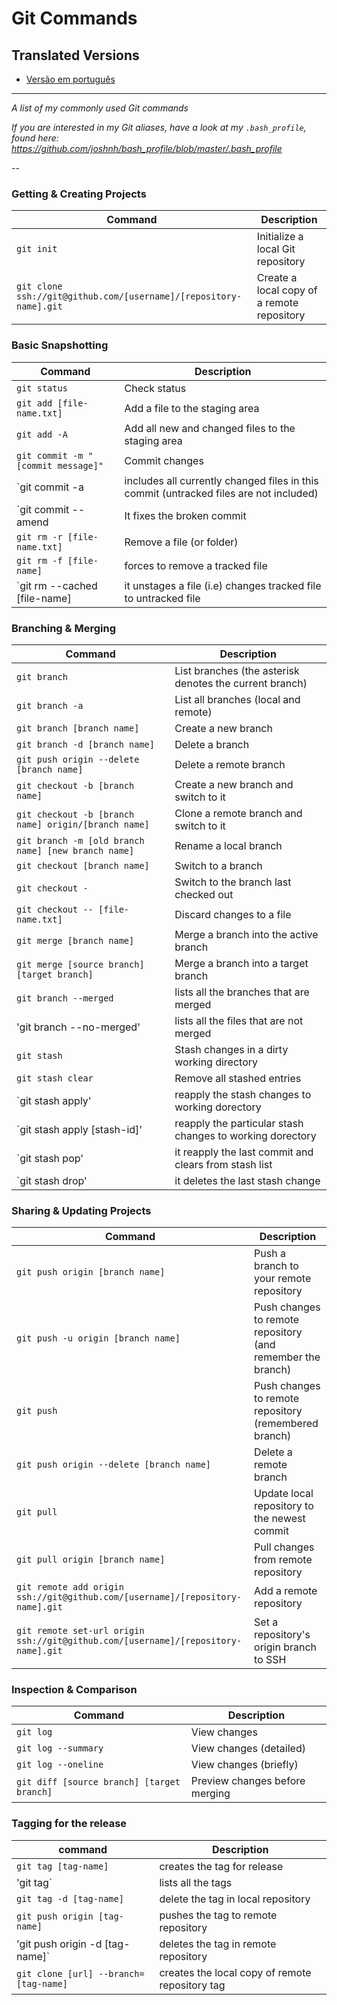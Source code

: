 Git Commands
============

## Translated Versions
- [Versão em português](READMEpt.md)

___

_A list of my commonly used Git commands_

*If you are interested in my Git aliases, have a look at my `.bash_profile`, found here: https://github.com/joshnh/bash_profile/blob/master/.bash_profile*

--

### Getting & Creating Projects

| Command | Description |
| ------- | ----------- |
| `git init` | Initialize a local Git repository |
| `git clone ssh://git@github.com/[username]/[repository-name].git` | Create a local copy of a remote repository |

### Basic Snapshotting

| Command | Description |
| ------- | ----------- |
| `git status` | Check status |
| `git add [file-name.txt]` | Add a file to the staging area |
| `git add -A` | Add all new and changed files to the staging area |
| `git commit -m "[commit message]"` | Commit changes |
| `git commit -a | includes all currently changed files in this commit (untracked files are not included) |
| `git commit --amend | It fixes the broken commit |
| `git rm -r [file-name.txt]` | Remove a file (or folder) |
| `git rm -f [file-name]` | forces to remove a tracked file |
| `git rm --cached [file-name] | it unstages a file (i.e) changes tracked file to untracked file |

### Branching & Merging

| Command | Description |
| ------- | ----------- |
| `git branch` | List branches (the asterisk denotes the current branch) |
| `git branch -a` | List all branches (local and remote) |
| `git branch [branch name]` | Create a new branch |
| `git branch -d [branch name]` | Delete a branch |
| `git push origin --delete [branch name]` | Delete a remote branch |
| `git checkout -b [branch name]` | Create a new branch and switch to it |
| `git checkout -b [branch name] origin/[branch name]` | Clone a remote branch and switch to it |
| `git branch -m [old branch name] [new branch name]` | Rename a local branch |
| `git checkout [branch name]` | Switch to a branch |
| `git checkout -` | Switch to the branch last checked out |
| `git checkout -- [file-name.txt]` | Discard changes to a file |
| `git merge [branch name]` | Merge a branch into the active branch |
| `git merge [source branch] [target branch]` | Merge a branch into a target branch |
| `git branch --merged` | lists all the branches that are merged |
|'git branch --no-merged' | lists all the files that are not merged |
| `git stash` | Stash changes in a dirty working directory |
| `git stash clear` | Remove all stashed entries |
| `git stash apply' | reapply the stash changes to working dorectory |
| `git stash apply [stash-id]' | reapply the particular stash changes to working dorectory |
| `git stash pop' | it reapply the last commit and clears from stash list |
| `git stash drop' | it deletes the last stash change |

### Sharing & Updating Projects

| Command | Description |
| ------- | ----------- |
| `git push origin [branch name]` | Push a branch to your remote repository |
| `git push -u origin [branch name]` | Push changes to remote repository (and remember the branch) |
| `git push` | Push changes to remote repository (remembered branch) |
| `git push origin --delete [branch name]` | Delete a remote branch |
| `git pull` | Update local repository to the newest commit |
| `git pull origin [branch name]` | Pull changes from remote repository |
| `git remote add origin ssh://git@github.com/[username]/[repository-name].git` | Add a remote repository |
| `git remote set-url origin ssh://git@github.com/[username]/[repository-name].git` | Set a repository's origin branch to SSH |

### Inspection & Comparison

| Command | Description |
| ------- | ----------- |
| `git log` | View changes |
| `git log --summary` | View changes (detailed) |
| `git log --oneline` | View changes (briefly) |
| `git diff [source branch] [target branch]` | Preview changes before merging |

### Tagging for the release

| command | Description |
| ------- | ------------|
| `git tag [tag-name]` | creates the tag for release |
| 'git tag` | lists all the tags |
| `git tag -d [tag-name]` | delete the tag in local repository |
| `git push origin [tag-name]` | pushes the tag to remote repository |
| 'git push origin -d [tag-name]` |deletes the tag in remote repository |
| `git clone [url] --branch=[tag-name]` | creates the local copy of remote repository tag |
